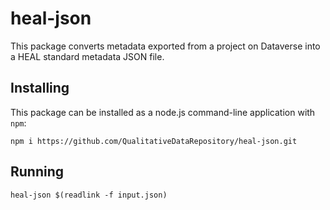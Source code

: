 # heal-json

This package converts metadata exported from a project on Dataverse into a HEAL standard metadata JSON file.

## Installing

This package can be installed as a node.js command-line application with `npm`:

```
npm i https://github.com/QualitativeDataRepository/heal-json.git
```

## Running

```
heal-json $(readlink -f input.json)
```

